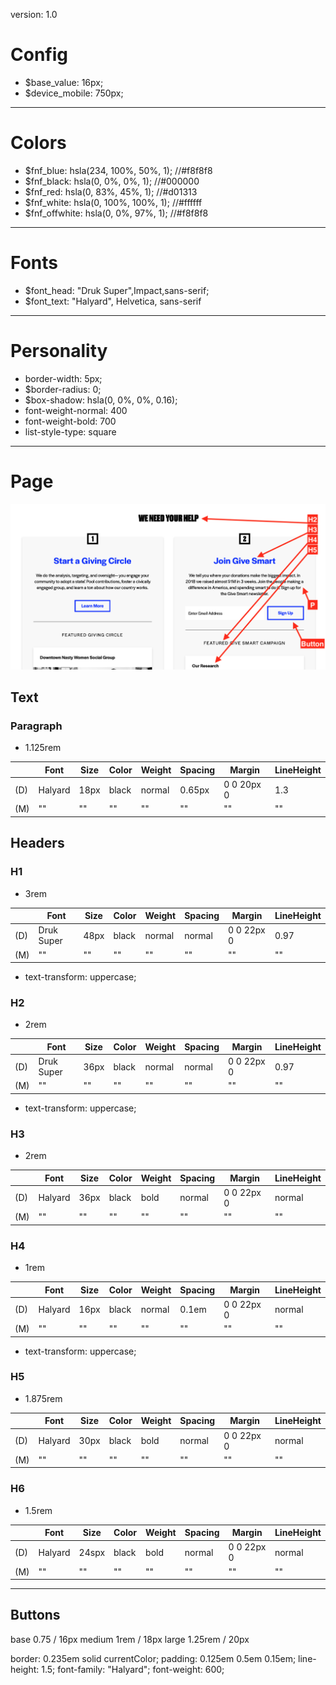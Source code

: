 version: 1.0

# Config

* $base_value: 16px;
* $device_mobile: 750px;

---

# Colors

* $fnf_blue: hsla(234, 100%, 50%, 1); //#f8f8f8
* $fnf_black: hsla(0, 0%, 0%, 1); //#000000
* $fnf_red: hsla(0, 83%, 45%, 1); //#d01313
* $fnf_white: hsla(0, 100%, 100%, 1); //#ffffff
* $fnf_offwhite: hsla(0, 0%, 97%, 1); //#f8f8f8

---

# Fonts

* $font_head: "Druk Super",Impact,sans-serif;
* $font_text: "Halyard", Helvetica, sans-serif

---

# Personality

* border-width: 5px;
* $border-radius: 0;
* $box-shadow: hsla(0, 0%, 0%, 0.16);
* font-weight-normal: 400
* font-weight-bold: 700
* list-style-type: square

---

# Page

![page-text](./images/page-text.png)

## Text 

### Paragraph

* 1.125rem

| | Font | Size | Color | Weight | Spacing | Margin | LineHeight |
| --- | --- | --- | --- | --- | --- | --- | --- |
| (D) | Halyard | 18px | black | normal | 0.65px | 0 0 20px 0 | 1.3 |
| (M) | "" | "" | "" | "" | "" | "" | "" |  

## Headers

### H1

* 3rem

| | Font | Size | Color | Weight | Spacing | Margin | LineHeight |
| --- | --- | --- | --- | --- | --- | --- | --- |
| (D) | Druk Super | 48px | black | normal | normal | 0 0 22px 0 | 0.97 |
| (M) | "" | "" | "" | "" | "" | "" | "" |  

* text-transform: uppercase;

### H2

* 2rem

| | Font | Size | Color | Weight | Spacing | Margin | LineHeight |
| --- | --- | --- | --- | --- | --- | --- | --- |
| (D) | Druk Super | 36px | black | normal | normal | 0 0 22px 0 | 0.97 |
| (M) | "" | "" | "" | "" | "" | "" | "" |  

* text-transform: uppercase;

### H3

* 2rem

| | Font | Size | Color | Weight | Spacing | Margin | LineHeight |
| --- | --- | --- | --- | --- | --- | --- | --- |
| (D) | Halyard | 36px | black | bold | normal | 0 0 22px 0 | normal |
| (M) | "" | "" | "" | "" | "" | "" | "" |  

### H4

* 1rem

| | Font | Size | Color | Weight | Spacing | Margin | LineHeight |
| --- | --- | --- | --- | --- | --- | --- | --- |
| (D) | Halyard | 16px | black | normal | 0.1em | 0 0 22px 0 | normal |
| (M) | "" | "" | "" | "" | "" | "" | "" |  

* text-transform: uppercase;

### H5

* 1.875rem

| | Font | Size | Color | Weight | Spacing | Margin | LineHeight |
| --- | --- | --- | --- | --- | --- | --- | --- |
| (D) | Halyard | 30px | black | bold | normal | 0 0 22px 0 | normal |
| (M) | "" | "" | "" | "" | "" | "" | "" |  

### H6

* 1.5rem

| | Font | Size | Color | Weight | Spacing | Margin | LineHeight |
| --- | --- | --- | --- | --- | --- | --- | --- |
| (D) | Halyard | 24spx | black | bold | normal | 0 0 22px 0 | normal |
| (M) | "" | "" | "" | "" | "" | "" | "" |  


---

## Buttons

base 0.75 / 16px
medium 1rem / 18px
large 1.25rem / 20px

border: 0.235em solid currentColor;
padding: 0.125em 0.5em 0.15em;
line-height: 1.5;
font-family: "Halyard";
font-weight: 600;

